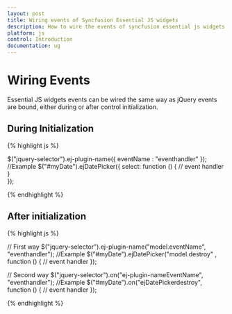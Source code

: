 ```yaml
---
layout: post
title: Wiring events of Syncfusion Essential JS widgets
description: How to wire the events of syncfusion essential js widgets
platform: js
control: Introduction
documentation: ug
---
```


# Wiring Events

Essential JS widgets events can be wired the same way as jQuery events are bound, either during or after control initialization.

## During Initialization

{% highlight js %}

$("jquery-selector").ej-plugin-name({ eventName : "eventhandler" });
//Example
$("#myDate").ejDatePicker({ select: function () { 
          // event handler 
   }  
});
   
{% endhighlight %}

## After initialization

{% highlight js %}

// First way
$("jquery-selector").ej-plugin-name("model.eventName", "eventhandler");
//Example
$("#myDate").ejDatePicker("model.destroy" , function () {
      // event handler
});

// Second way
$("jquery-selector").on("ej-plugin-nameEventName", "eventhandler");
//Example
$("#myDate").on("ejDatePickerdestroy", function () {
      // event handler
}); 

{% endhighlight %}


